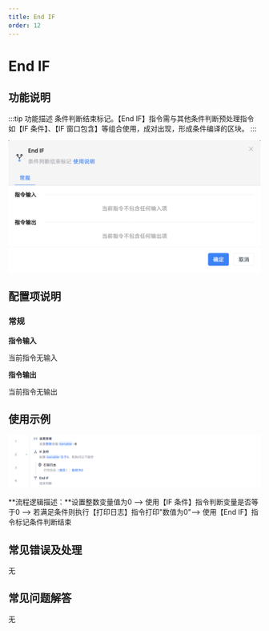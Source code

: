 ```yaml
---
title: End IF
order: 12
---
```


# End IF

## 功能说明

:::tip 功能描述
条件判断结束标记。【End IF】指令需与其他条件判断预处理指令如【IF 条件】、【IF 窗口包含】等组合使用，成对出现，形成条件编译的区块。
:::

![End IF](../../assets/End%20IF_command.png)

## 配置项说明

### 常规

**指令输入**

当前指令无输入


**指令输出**

当前指令无输出

## 使用示例

![image-20250227155120947](../../assets/image-20250227155120947.png)

**流程逻辑描述：**设置整数变量值为0 --> 使用【IF 条件】指令判断变量是否等于0 --> 若满足条件则执行【打印日志】指令打印"数值为0"--> 使用【End IF】指令标记条件判断结束

## 常见错误及处理

无

## 常见问题解答

无

